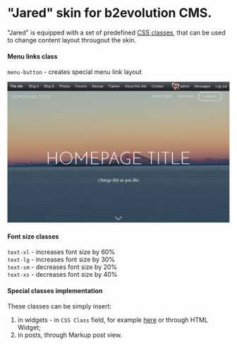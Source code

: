 # "Jared" skin for b2evolution CMS.

"Jared" is equipped with a set of predefined <a href="https://www.w3schools.com/css/css_syntax.asp" target="_blank">CSS classes</a>, that can be used to change content layout througout the skin.

#### Menu links class

<code>menu-button</code> - creates special menu link layout

![b2evolution CMS](menu-buttons-layout.jpg)

#### Font size classes

<code>text-xl</code> - increases font size by 60%<br>
<code>text-lg</code> - increases font size by 30%<br>
<code>text-sm</code> - decreases font size by 20%<br>
<code>text-xs</code> - decreases font size by 40%<br>

#### Special classes implementation

These classes can be simply insert:
1) in widgets - in <code>CSS Class</code> field, for example <a href="http://b2evolution.net/media/blogs/man/skin-guide/widget_edit_screen.png?mtime=1428614162" target="_blank">here</a> or through HTML Widget;
2) in posts, through Markup post view.